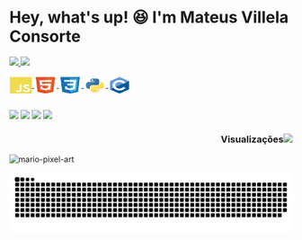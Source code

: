 #  Hey, what's up! 😆 I'm Mateus Villela Consorte

<div>
  <a href="https://github.com/MVConsorte">
  <img height="160em" src="https://github-readme-stats.vercel.app/api/top-langs/?username=MVConsorte&layout=compact&langs_count=7&theme=outrun"/>
  <img height="160em" src="https://github-readme-stats.vercel.app/api?username=MVConsorte&show_icons=true&theme=outrun&include_all_commits=truecount_private=true"/>
</div>

<div style="display: inline_block"><br>
  <img align="center" alt="villela-Js" height="30" width="40" src="https://raw.githubusercontent.com/devicons/devicon/master/icons/javascript/javascript-plain.svg">
  <img align="center" alt="villela-HTML" height="30" width="40" src="https://raw.githubusercontent.com/devicons/devicon/master/icons/html5/html5-original.svg">
  <img align="center" alt="villela-CSS" height="30" width="40" src="https://raw.githubusercontent.com/devicons/devicon/master/icons/css3/css3-original.svg">
  <img align="center" alt="villela-Python" height="30" width="40" src="https://raw.githubusercontent.com/devicons/devicon/master/icons/python/python-original.svg">
  <img align="center" alt="villela-C" height="30" width="40" src="https://raw.githubusercontent.com/devicons/devicon/master/icons/c/c-original.svg">
</div>

##
  
<div> 
  <a href="https://instagram.com/#" target="_blank"><img src="https://img.shields.io/badge/-Instagram-%23E4405F?style=for-the-badge&logo=instagram&logoColor=white" target="_blank"></a>
  <a href="https://discord.gg/#" target="_blank"><img src="https://img.shields.io/badge/Discord-7289DA?style=for-the-badge&logo=discord&logoColor=white" target="_blank"></a> 
  <a href = "mailto:mateusvillela.eng@gmail.com"><img src="https://img.shields.io/badge/-Gmail-%23333?style=for-the-badge&logo=gmail&logoColor=white" target="_blank"></a>
  <a href="https://www.linkedin.com/in/mateus-villela-consorte-497a53253/" target="_blank"><img src="https://img.shields.io/badge/-LinkedIn-%230077B5?style=for-the-badge&logo=linkedin&logoColor=white" target="_blank"></a> 
</div>

<div>
  <h3 align= "right">  Visualizações <img align="right" src="https://profile-counter.glitch.me/MVConsorte/count.svg"/>  </h3>
</div>

![mario-pixel-art](https://github.com/user-attachments/assets/9df83fc6-bd17-49a8-b1f9-e8acf2e71dcb)


![Snake animation](https://github.com/MVConsorte/MVConsorte/blob/output/github-contribution-grid-snake.svg)
  

